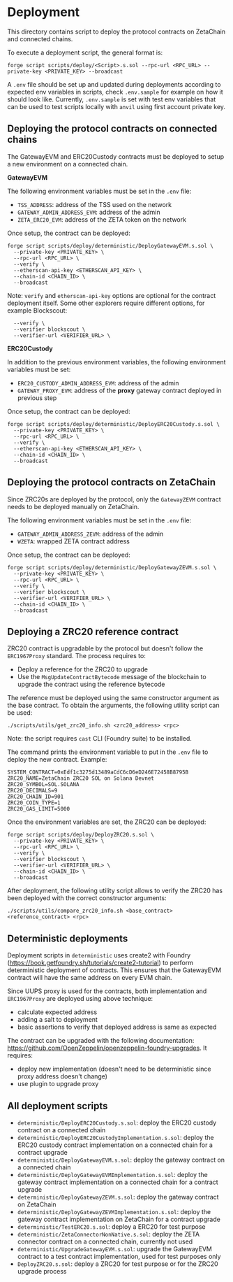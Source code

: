 # Deployment

This directory contains script to deploy the protocol contracts on ZetaChain and connected chains.

To execute a deployment script, the general format is:

```
forge script scripts/deploy/<Script>.s.sol --rpc-url <RPC_URL> --private-key <PRIVATE_KEY> --broadcast 
```

A `.env` file should be set up and updated during deployments according to expected env variables in scripts, check `.env.sample` for example on how it should look like.
Currently, `.env.sample` is set with test env variables that can be used to test scripts locally with `anvil` using first account private key.


## Deploying the protocol contracts on connected chains

The GatewayEVM and ERC20Custody contracts must be deployed to setup a new environment on a connected chain.

**GatewayEVM**

The following environment variables must be set in the `.env` file:

- `TSS_ADDRESS`: address of the TSS used on the network
- `GATEWAY_ADMIN_ADDRESS_EVM`: address of the admin
- `ZETA_ERC20_EVM`: address of the ZETA token on the network

Once setup, the contract can be deployed:

```
forge script scripts/deploy/deterministic/DeployGatewayEVM.s.sol \
  --private-key <PRIVATE_KEY> \
  --rpc-url <RPC_URL> \
  --verify \
  --etherscan-api-key <ETHERSCAN_API_KEY> \
  --chain-id <CHAIN_ID> \
  --broadcast
```

Note: `verify` and `etherscan-api-key` options are optional for the contract deployment itself. Some other explorers require different options, for example Blockscout:
```
  --verify \
  --verifier blockscout \
  --verifier-url <VERIFIER_URL> \
```

**ERC20Custody**

In addition to the previous environment variables, the following environment variables must be set:

- `ERC20_CUSTODY_ADMIN_ADDRESS_EVM`: address of the admin
- `GATEWAY_PROXY_EVM`: address of the **proxy** gateway contract deployed in previous step

Once setup, the contract can be deployed:

```
forge script scripts/deploy/deterministic/DeployERC20Custody.s.sol \
  --private-key <PRIVATE_KEY> \
  --rpc-url <RPC_URL> \
  --verify \
  --etherscan-api-key <ETHERSCAN_API_KEY> \
  --chain-id <CHAIN_ID> \
  --broadcast
```

## Deploying the protocol contracts on ZetaChain

Since ZRC20s are deployed by the protocol, only the `GatewayZEVM` contract needs to be deployed manually on ZetaChain.

The following environment variables must be set in the `.env` file:

- `GATEWAY_ADMIN_ADDRESS_ZEVM`: address of the admin 
- `WZETA`: wrapped ZETA contract address

Once setup, the contract can be deployed:

```
forge script scripts/deploy/deterministic/DeployGatewayZEVM.s.sol \
  --private-key <PRIVATE_KEY> \
  --rpc-url <RPC_URL> \
  --verify \
  --verifier blockscout \
  --verifier-url <VERIFIER_URL> \
  --chain-id <CHAIN_ID> \
  --broadcast
```

## Deploying a ZRC20 reference contract

ZRC20 contract is upgradable by the protocol but doesn't follow the `ERC1967Proxy` standard.
The process requires to:
- Deploy a reference for the ZRC20 to upgrade
- Use the `MsgUpdateContractBytecode` message of the blockchain to upgrade the contract using the reference bytecode

The reference must be deployed using the same constructor argument as the base contract.
To obtain the arguments, the following utility script can be used:
```
./scripts/utils/get_zrc20_info.sh <zrc20_address> <rpc>
```

Note: the script requires `cast` CLI (Foundry suite) to be installed.

The command prints the environment variable to put in the `.env` file to deploy the new contract.
Example:
```
SYSTEM_CONTRACT=0xEdf1c3275d13489aCdC6cD6eD246E72458B8795B
ZRC20_NAME=ZetaChain ZRC20 SOL on Solana Devnet
ZRC20_SYMBOL=SOL.SOLANA
ZRC20_DECIMALS=9
ZRC20_CHAIN_ID=901
ZRC20_COIN_TYPE=1
ZRC20_GAS_LIMIT=5000
```

Once the environment variables are set, the ZRC20 can be deployed:
```
forge script scripts/deploy/DeployZRC20.s.sol \
  --private-key <PRIVATE_KEY> \
  --rpc-url <RPC_URL> \
  --verify \
  --verifier blockscout \
  --verifier-url <VERIFIER_URL> \
  --chain-id <CHAIN_ID> \
  --broadcast
```

After deployment, the following utility script allows to verify the ZRC20 has been deployed with the correct constructor arguments:
```
./scripts/utils/compare_zrc20_info.sh <base_contract> <reference_contract> <rpc>
```

## Deterministic deployments

Deployment scripts in `deterministic` uses create2 with Foundry (https://book.getfoundry.sh/tutorials/create2-tutorial) to perform deterministic deployment of contracts.
This ensures that the GatewayEVM contract will have the same address on every EVM chain.

Since UUPS proxy is used for the contracts, both implementation and `ERC1967Proxy` are deployed using above technique:

- calculate expected address
- adding a salt to deployment
- basic assertions to verify that deployed address is same as expected

The contract can be upgraded with the following documentation: https://github.com/OpenZeppelin/openzeppelin-foundry-upgrades. It requires:

- deploy new implementation (doesn't need to be deterministic since proxy address doesn't change)
- use plugin to upgrade proxy


## All deployment scripts

- `deterministic/DeployERC20Custody.s.sol`: deploy the ERC20 custody contract on a connected chain
- `deterministic/DeployERC20CustodyImplementation.s.sol`: deploy the ERC20 custody contract implementation on a connected chain for a contract upgrade
- `deterministic/DeployGatewayEVM.s.sol`: deploy the gateway contract on a connected chain
- `deterministic/DeployGatewayEVMImplementation.s.sol`: deploy the gateway contract implementation on a connected chain for a contract upgrade
- `deterministic/DeployGatewayZEVM.s.sol`: deploy the gateway contract on ZetaChain
- `deterministic/DeployGatewayZEVMImplementation.s.sol`: deploy the gateway contract implementation on ZetaChain for a contract upgrade
- `deterministic/TestERC20.s.sol`: deploy a ERC20 for test purpose
- `deterministic/ZetaConnectorNonNative.s.sol`: deploy the ZETA connector contract on a connected chain, currently not used
- `deterministic/UpgradeGatewayEVM.s.sol`: upgrade the GatewayEVM contract to a test contract implementation, used for test purposes only
- `DeployZRC20.s.sol`: deploy a ZRC20 for test purpose or for the ZRC20 upgrade process